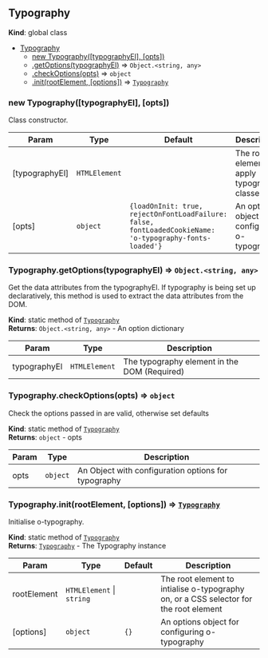<a name="Typography"></a>

## Typography
**Kind**: global class  

* [Typography](#Typography)
    * [new Typography([typographyEl], [opts])](#new_Typography_new)
    * [.getOptions(typographyEl)](#Typography.getOptions) ⇒ <code>Object.&lt;string, any&gt;</code>
    * [.checkOptions(opts)](#Typography.checkOptions) ⇒ <code>object</code>
    * [.init(rootElement, [options])](#Typography.init) ⇒ [<code>Typography</code>](#Typography)

<a name="new_Typography_new"></a>

### new Typography([typographyEl], [opts])
Class constructor.


| Param | Type | Default | Description |
| --- | --- | --- | --- |
| [typographyEl] | <code>HTMLElement</code> |  | The root element to apply typography classes. |
| [opts] | <code>object</code> | <code>{loadOnInit: true, rejectOnFontLoadFailure: false, fontLoadedCookieName: &#x27;o-typography-fonts-loaded&#x27;}</code> | An options object for configuring o-typography. |

<a name="Typography.getOptions"></a>

### Typography.getOptions(typographyEl) ⇒ <code>Object.&lt;string, any&gt;</code>
Get the data attributes from the typographyEl. If typography is being set up
declaratively, this method is used to extract the data attributes from
the DOM.

**Kind**: static method of [<code>Typography</code>](#Typography)  
**Returns**: <code>Object.&lt;string, any&gt;</code> - An option dictionary  

| Param | Type | Description |
| --- | --- | --- |
| typographyEl | <code>HTMLElement</code> | The typography element in the DOM (Required) |

<a name="Typography.checkOptions"></a>

### Typography.checkOptions(opts) ⇒ <code>object</code>
Check the options passed in are valid, otherwise set defaults

**Kind**: static method of [<code>Typography</code>](#Typography)  
**Returns**: <code>object</code> - opts  

| Param | Type | Description |
| --- | --- | --- |
| opts | <code>object</code> | An Object with configuration options for typography |

<a name="Typography.init"></a>

### Typography.init(rootElement, [options]) ⇒ [<code>Typography</code>](#Typography)
Initialise o-typography.

**Kind**: static method of [<code>Typography</code>](#Typography)  
**Returns**: [<code>Typography</code>](#Typography) - The Typography instance  

| Param | Type | Default | Description |
| --- | --- | --- | --- |
| rootElement | <code>HTMLElement</code> \| <code>string</code> |  | The root element to intialise o-typography on, or a CSS selector for the root element |
| [options] | <code>object</code> | <code>{}</code> | An options object for configuring o-typography |

